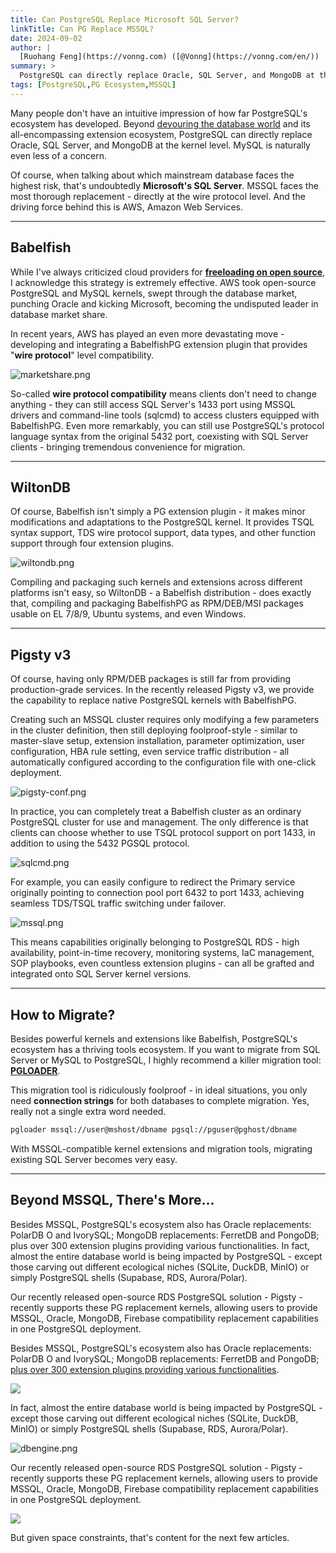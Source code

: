 ```yaml
---
title: Can PostgreSQL Replace Microsoft SQL Server?
linkTitle: Can PG Replace MSSQL?
date: 2024-09-02
author: |
  [Ruohang Feng](https://vonng.com) ([@Vonng](https://vonng.com/en/))
summary: >
  PostgreSQL can directly replace Oracle, SQL Server, and MongoDB at the kernel level. Of course, the most thorough replacement is SQL Server - AWS's Babelfish provides wire-protocol-level compatibility.
tags: [PostgreSQL,PG Ecosystem,MSSQL]
---
```


Many people don't have an intuitive impression of how far PostgreSQL's ecosystem has developed. Beyond [devouring the database world](/pg/pg-eat-db-world) and its all-encompassing extension ecosystem, PostgreSQL can directly replace Oracle, SQL Server, and MongoDB at the kernel level. MySQL is naturally even less of a concern.

Of course, when talking about which mainstream database faces the highest risk, that's undoubtedly **Microsoft's SQL Server**. MSSQL faces the most thorough replacement - directly at the wire protocol level. And the driving force behind this is AWS, Amazon Web Services.

--------

## Babelfish

While I've always criticized cloud providers for [**freeloading on open source**](/db/redis-oss/), I acknowledge this strategy is extremely effective. AWS took open-source PostgreSQL and MySQL kernels, swept through the database market, punching Oracle and kicking Microsoft, becoming the undisputed leader in database market share.

In recent years, AWS has played an even more devastating move - developing and integrating a BabelfishPG extension plugin that provides "**wire protocol**" level compatibility.

![marketshare.png](marketshare.png)

So-called **wire protocol compatibility** means clients don't need to change anything - they can still access SQL Server's 1433 port using MSSQL drivers and command-line tools (sqlcmd) to access clusters equipped with BabelfishPG. Even more remarkably, you can still use PostgreSQL's protocol language syntax from the original 5432 port, coexisting with SQL Server clients - bringing tremendous convenience for migration.

--------

## WiltonDB

Of course, Babelfish isn't simply a PG extension plugin - it makes minor modifications and adaptations to the PostgreSQL kernel. It provides TSQL syntax support, TDS wire protocol support, data types, and other function support through four extension plugins.

![wiltondb.png](wiltondb.png)

Compiling and packaging such kernels and extensions across different platforms isn't easy, so WiltonDB - a Babelfish distribution - does exactly that, compiling and packaging BabelfishPG as RPM/DEB/MSI packages usable on EL 7/8/9, Ubuntu systems, and even Windows.

--------

## Pigsty v3

Of course, having only RPM/DEB packages is still far from providing production-grade services. In the recently released Pigsty v3, we provide the capability to replace native PostgreSQL kernels with BabelfishPG.

Creating such an MSSQL cluster requires only modifying a few parameters in the cluster definition, then still deploying foolproof-style - similar to master-slave setup, extension installation, parameter optimization, user configuration, HBA rule setting, even service traffic distribution - all automatically configured according to the configuration file with one-click deployment.

![pigsty-conf.png](pigsty-conf.png)

In practice, you can completely treat a Babelfish cluster as an ordinary PostgreSQL cluster for use and management. The only difference is that clients can choose whether to use TSQL protocol support on port 1433, in addition to using the 5432 PGSQL protocol.

![sqlcmd.png](sqlcmd.png)

For example, you can easily configure to redirect the Primary service originally pointing to connection pool port 6432 to port 1433, achieving seamless TDS/TSQL traffic switching under failover.

![mssql.png](mssql.png)

This means capabilities originally belonging to PostgreSQL RDS - high availability, point-in-time recovery, monitoring systems, IaC management, SOP playbooks, even countless extension plugins - can all be grafted and integrated onto SQL Server kernel versions.

--------

## How to Migrate?

Besides powerful kernels and extensions like Babelfish, PostgreSQL's ecosystem has a thriving tools ecosystem. If you want to migrate from SQL Server or MySQL to PostgreSQL, I highly recommend a killer migration tool: [**PGLOADER**](https://pgloader.readthedocs.io/en/latest/ref/mssql.html).

This migration tool is ridiculously foolproof - in ideal situations, you only need **connection strings** for both databases to complete migration. Yes, really not a single extra word needed.

```bash
pgloader mssql://user@mshost/dbname pgsql://pguser@pghost/dbname
```

With MSSQL-compatible kernel extensions and migration tools, migrating existing SQL Server becomes very easy.

--------

## Beyond MSSQL, There's More...

Besides MSSQL, PostgreSQL's ecosystem also has Oracle replacements: PolarDB O and IvorySQL; MongoDB replacements: FerretDB and PongoDB; plus over 300 extension plugins providing various functionalities. In fact, almost the entire database world is being impacted by PostgreSQL - except those carving out different ecological niches (SQLite, DuckDB, MinIO) or simply PostgreSQL shells (Supabase, RDS, Aurora/Polar).

Our recently released open-source RDS PostgreSQL solution - Pigsty - recently supports these PG replacement kernels, allowing users to provide MSSQL, Oracle, MongoDB, Firebase compatibility replacement capabilities in one PostgreSQL deployment.

Besides MSSQL, PostgreSQL's ecosystem also has Oracle replacements: PolarDB O and IvorySQL; MongoDB replacements: FerretDB and PongoDB; [plus over 300 extension plugins providing various functionalities](https://ext.pgsty.com/zh/list).

![](https://pigsty.io/img/ecosystemjpg)

In fact, almost the entire database world is being impacted by PostgreSQL - except those carving out different ecological niches (SQLite, DuckDB, MinIO) or simply PostgreSQL shells (Supabase, RDS, Aurora/Polar).

![dbengine.png](dbengine.png)

Our recently released open-source RDS PostgreSQL solution - Pigsty - recently supports these PG replacement kernels, allowing users to provide MSSQL, Oracle, MongoDB, Firebase compatibility replacement capabilities in one PostgreSQL deployment.

![](https://pigsty.io/img/kernels.jpg)

But given space constraints, that's content for the next few articles.